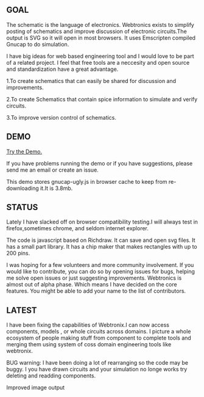 GOAL
------

The schematic is the language of electronics. Webtronics exists to simplify posting of schematics and improve discussion of electronic circuits.The output is SVG so it will open in most browsers. It uses Emscripten compiled Gnucap to do simulation.

I have big ideas for web based engineering tool and I would love to be part of a related project. I feel that free tools are a neccesity and open source and standardization have a great advantage.

1.To create schematics that can easily be shared for discussion and improvements.

2.To create Schematics that contain spice information to simulate and verify circuits.

3.To improve version control of schematics.
 
DEMO
------


[Try the Demo.](http://logical.github.io/webtronix/schematic.html) 


If you have problems running the demo or if you have suggestions, please send me an email or create an issue.

This demo stores gnucap-ugly.js in browser cache to keep from re-downloading it.It is 3.8mb.


STATUS 
------

Lately I have slacked off on browser compatibility testing.I will always test in firefox,sometimes chrome, and seldom internet explorer.

The code is javascript based on Richdraw. It can save and open svg files. It has a small part library. It has a chip maker that makes rectangles with up to 200 pins. 

I was hoping for a few volunteers and more community involvement. If you would like to contribute, you can do so by opening issues for bugs, helping me solve open issues or just suggesting improvements. Webtronics is almost out of alpha phase. Which means I have decided on the core features. You might be able to add your name to the list of contributors.

LATEST
------

I have been fixing the capabilities of Webtronix.I can now access components, models , or whole circuits across domains. I picture a whole ecosystem of people making stuff from component to complete tools and merging them using system of coss domain engineering tools like webtronix.

BUG warning:
I have been doing a lot of rearranging so the code may be buggy.
I you have drawn circuits and your simulation no longe works try deleting and readding components. 
 
 
Improved image output 

